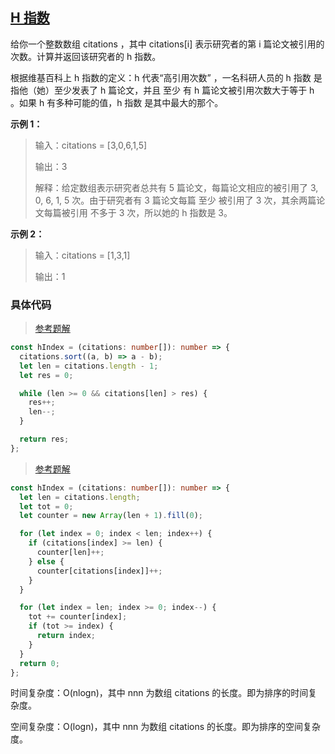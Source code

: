 ## [H 指数](https://leetcode.cn/problems/h-index/description/?envType=study-plan-v2&envId=top-interview-150)

给你一个整数数组 citations ，其中 citations[i] 表示研究者的第 i 篇论文被引用的次数。计算并返回该研究者的 h 指数。

根据维基百科上 h 指数的定义：h 代表“高引用次数” ，一名科研人员的 h 指数 是指他（她）至少发表了 h 篇论文，并且 至少 有 h 篇论文被引用次数大于等于 h 。如果 h 有多种可能的值，h 指数 是其中最大的那个。

**示例 1：**

> 输入：citations = [3,0,6,1,5]
>
> 输出：3
>
> 解释：给定数组表示研究者总共有 5 篇论文，每篇论文相应的被引用了 3, 0, 6, 1, 5 次。由于研究者有 3 篇论文每篇 至少 被引用了 3 次，其余两篇论文每篇被引用 不多于 3 次，所以她的 h 指数是 3。

**示例 2：**

> 输入：citations = [1,3,1]
>
> 输出：1

### 具体代码

> [参考题解](https://leetcode.cn/problems/h-index/solutions/869042/h-zhi-shu-by-leetcode-solution-fnhl/?envType=study-plan-v2&envId=top-interview-150)

```typescript
const hIndex = (citations: number[]): number => {
  citations.sort((a, b) => a - b);
  let len = citations.length - 1;
  let res = 0;

  while (len >= 0 && citations[len] > res) {
    res++;
    len--;
  }

  return res;
};
```

> [参考题解](https://leetcode.cn/problems/h-index/solutions/869042/h-zhi-shu-by-leetcode-solution-fnhl/?envType=study-plan-v2&envId=top-interview-150)

```typescript
const hIndex = (citations: number[]): number => {
  let len = citations.length;
  let tot = 0;
  let counter = new Array(len + 1).fill(0);

  for (let index = 0; index < len; index++) {
    if (citations[index] >= len) {
      counter[len]++;
    } else {
      counter[citations[index]]++;
    }
  }

  for (let index = len; index >= 0; index--) {
    tot += counter[index];
    if (tot >= index) {
      return index;
    }
  }
  return 0;
};
```

时间复杂度：O(nlogn)，其中 nnn 为数组 citations 的长度。即为排序的时间复杂度。

空间复杂度：O(logn)，其中 nnn 为数组 citations 的长度。即为排序的空间复杂度。
